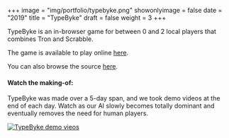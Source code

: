 +++
image = "img/portfolio/typebyke.png"
showonlyimage = false
date = "2019"
title = "TypeByke"
draft = false
weight = 3
+++

TypeByke is an in-browser game for between 0 and 2 local players that combines Tron and Scrabble.
<!--more-->

The game is available to play online [here](https://jminjie.github.io/typebyke-demo/).

You can also browse the source [here](https://github.com/jminjie/typebike).

#### Watch the making-of:

TypeByke was made over a 5-day span, and we took demo videos at the end of each day. Watch as our AI slowly becomes totally dominant and eventually removes the need for human players.

[![TypeByke demo vieos](http://img.youtube.com/vi/uEegaLnHKi8/0.jpg)](https://www.youtube.com/playlist?list=PL2tL35ZQgYaQttc5dzsCBwVE7e4DMoPlg)


